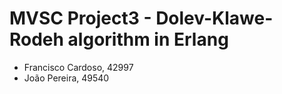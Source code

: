 # MVSC Project3 - Dolev-Klawe-Rodeh algorithm in Erlang
- Francisco Cardoso, 42997
- João Pereira, 49540
